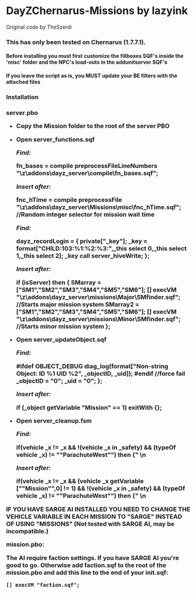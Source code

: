 DayZChernarus-Missions by lazyink
=============
Original code by TheSzerdi

<h3>This has only been tested on Chernarus (1.7.7.1).</h3>
<h4>Before installing you must first customize the fillboxes SQF's inside the 'misc' folder and the NPC's load-outs in the addunitserver SQF's</h4>
<h4>If you leave the script as is, you MUST update your BE filters with the attached files</h4>


<h3>Installation<h3>

<b>server.pbo</b>

 * Copy the Mission folder to the root of the server PBO

 * Open <b>server_functions.sqf</b>

	<i>Find:</i>

	fn_bases = compile preprocessFileLineNumbers "\z\addons\dayz_server\compile\fn_bases.sqf";
	
	<i>Insert after:</i>
	
	fnc_hTime = compile preprocessFile "\z\addons\dayz_server\Missions\misc\fnc_hTime.sqf"; //Random integer selector for mission wait time
	
	<i>Find:</i>
	
	dayz_recordLogin = {
	private["_key"];
	_key = format["CHILD:103:%1:%2:%3:",_this select 0,_this select 1,_this select 2];
	_key call server_hiveWrite;
	};
	
	<i>Insert after:</i>
	
	if (isServer) then { 
	SMarray = ["SM1","SM2","SM3","SM4","SM5","SM6"];
    [] execVM "\z\addons\dayz_server\missions\Major\SMfinder.sqf"; //Starts major mission system
    SMarray2 = ["SM1","SM2","SM3","SM4","SM5","SM6"];
    [] execVM "\z\addons\dayz_server\missions\Minor\SMfinder.sqf"; //Starts minor mission system
	};

 * Open <b>server_updateObject.sqf</b>
	
	<i>Find:</i>
	
	#ifdef OBJECT_DEBUG
    diag_log(format["Non-string Object: ID %1 UID %2", _objectID, _uid]);
	#endif
    //force fail
    _objectID = "0";
    _uid = "0";
	};
	
	<i>Insert after:</i>
	
	if (_object getVariable "Mission" == 1) exitWith {};
	

 * Open <b>server_cleanup.fsm</b>
 
	<i>Find:</i>
 
	if(vehicle _x != _x && !(vehicle _x in _safety) && (typeOf vehicle _x) != ""ParachuteWest"") then {" \n

	<i>Insert after:</i>
	
    if(vehicle _x != _x && (vehicle _x getVariable [""Mission"",0] != 1) && !(vehicle _x in _safety) && (typeOf vehicle _x) != ""ParachuteWest"") then {" \n

	
IF YOU HAVE SARGE AI INSTALLED YOU NEED TO CHANGE THE VEHICLE VARIABLE IN EACH MISSION TO "SARGE" INSTEAD OF USING "MISSIONS" (Not tested with SARGE AI, may be incompatible.)


<b>mission.pbo:</b>

The AI require faction settings. If you have SARGE AI you're good to go. Otherwise add faction.sqf to the root of the mission.pbo and add this line to the end of your init.sqf:

    [] execVM "faction.sqf";
	

	


